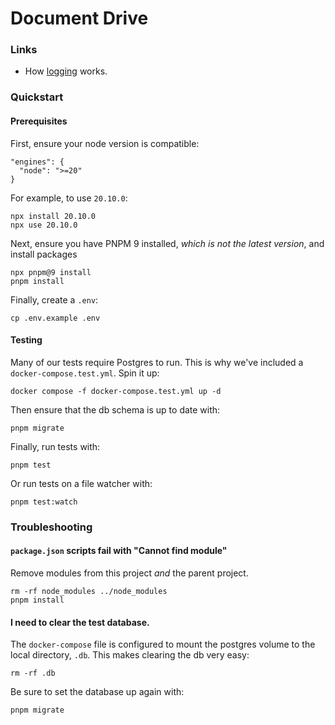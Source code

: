 # Document Drive

### Links

- How [logging](./docs/logging.md) works.

### Quickstart

#### Prerequisites

First, ensure your node version is compatible:

```
"engines": {
  "node": ">=20"
}
```

For example, to use `20.10.0`:

```
npx install 20.10.0
npx use 20.10.0
```

Next, ensure you have PNPM 9 installed, _which is not the latest version_, and install packages

```
npx pnpm@9 install
pnpm install
```

Finally, create a `.env`:

```
cp .env.example .env
```

#### Testing

Many of our tests require Postgres to run. This is why we've included a `docker-compose.test.yml`. Spin it up:

```
docker compose -f docker-compose.test.yml up -d
```

Then ensure that the db schema is up to date with:

```
pnpm migrate
```

Finally, run tests with:

```
pnpm test
```

Or run tests on a file watcher with:

```
pnpm test:watch
```

### Troubleshooting

#### `package.json` scripts fail with "Cannot find module"

Remove modules from this project _and_ the parent project.

```
rm -rf node_modules ../node_modules
pnpm install
```

#### I need to clear the test database.

The `docker-compose` file is configured to mount the postgres volume to the local directory, `.db`. This makes clearing the db very easy:

```
rm -rf .db
```

Be sure to set the database up again with:

```
pnpm migrate
```
